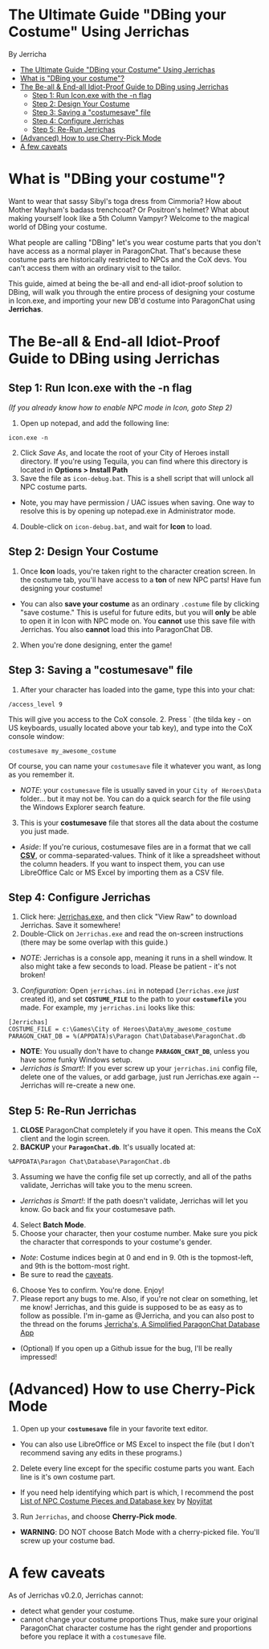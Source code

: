 # The Ultimate Guide "DBing your Costume" Using Jerrichas
By Jerricha

<!-- TOC depth:6 withLinks:1 updateOnSave:1 orderedList:0 -->

- [The Ultimate Guide "DBing your Costume" Using Jerrichas](#the-ultimate-guide-dbing-your-costume-using-jerrichas)
- [What is "DBing your costume"?](#what-is-dbing-your-costume)
- [The Be-all & End-all Idiot-Proof Guide to DBing using Jerrichas](#the-be-all-end-all-idiot-proof-guide-to-dbing-using-jerrichas)
	- [Step 1: Run Icon.exe with the -n flag](#step-1-run-iconexe-with-the-n-flag)
	- [Step 2: Design Your Costume](#step-2-design-your-costume)
	- [Step 3: Saving a "costumesave" file](#step-3-saving-a-costumesave-file)
	- [Step 4: Configure Jerrichas](#step-4-configure-jerrichas)
	- [Step 5: Re-Run Jerrichas](#step-5-re-run-jerrichas)
- [(Advanced) How to use Cherry-Pick Mode](#advanced-how-to-use-cherry-pick-mode)
- [A few caveats](#a-few-caveats)

<!-- /TOC -->

# What is "DBing your costume"?
Want to wear that sassy Sibyl's toga dress from Cimmoria? How about Mother Mayham's badass trenchcoat? Or Positron's helmet? What about making yourself look like a 5th Column Vampyr? Welcome to the magical world of DBing your costume.

What people are calling "DBing" let's you wear costume parts that you don't have access as a normal player in ParagonChat. That's because these costume parts are historically restricted to NPCs and the CoX devs. You can't access them with an ordinary visit to the tailor.

This guide, aimed at being the be-all and end-all idiot-proof solution to DBing, will walk you through the entire process of designing your costume in Icon.exe, and importing your new DB'd costume into ParagonChat using **Jerrichas**.

# The Be-all & End-all Idiot-Proof Guide to DBing using Jerrichas

## Step 1: Run Icon.exe with the -n flag
*(If you already know how to enable NPC mode in Icon, goto Step 2)*
1. Open up notepad, and add the following line:
```
icon.exe -n
```
2. Click *Save As*, and locate the root of your City of Heroes install directory. If you're using Tequila, you can find where this directory is located in **Options > Install Path**
3. Save the file as `icon-debug.bat`. This is a shell script that will unlock all NPC costume parts.
  * Note, you may have permission / UAC issues when saving. One way to resolve this is by opening up notepad.exe in Administrator mode.
4. Double-click on `icon-debug.bat`, and wait for **Icon** to load.

## Step 2: Design Your Costume
1. Once **Icon** loads, you're taken right to the character creation screen. In the costume tab, you'll have access to a **ton** of new NPC parts! Have fun designing your costume!
  * You can also **save your costume** as an ordinary `.costume` file by clicking "save costume." This is useful for future edits, but you will **only** be able to open it in Icon with NPC mode on. You **cannot** use this save file with Jerrichas. You also **cannot** load this into ParagonChat DB.
2. When you're done designing, enter the game!

## Step 3: Saving a "costumesave" file
1. After your character has loaded into the game, type this into your chat:
```
/access_level 9
```
This will give you access to the CoX console.
2. Press ` (the tilda key - on US keyboards, usually located above your tab key), and type into the CoX console window:
```
costumesave my_awesome_costume
```
Of course, you can name your `costumesave` file it whatever you want, as long as you remember it.
  * *NOTE*: your `costumesave` file is usually saved in your `City of Heroes\Data` folder... but it may not be. You can do a quick search for the file using the Windows Explorer search feature.
3. This is your **costumesave** file that stores all the data about the costume you just made.
  * *Aside*: If you're curious, costumesave files are in a format that we call [**CSV**](http://edoceo.com/utilitas/csv-file-format), or comma-separated-values. Think of it like a spreadsheet without the column headers. If you want to inspect them, you can use LibreOffice Calc or MS Excel by importing them as a CSV file.


## Step 4: Configure Jerrichas
1. Click here: [Jerrichas.exe](../dist/Jerrichas.exe), and then click "View Raw" to download Jerrichas. Save it somewhere!
2. Double-Click on `Jerrichas.exe` and read the on-screen instructions (there may be some overlap with this guide.)
  * *NOTE*: Jerrichas is a console app, meaning it runs in a shell window. It also might take a few seconds to load. Please be patient - it's not broken!
3. *Configuration*: Open `jerrichas.ini` in notepad  (`Jerrichas.exe` *just* created it), and set **`COSTUME_FILE`** to the path to your **`costumefile`** you made. For example, my `jerrichas.ini` looks like this:
```
[Jerrichas]
COSTUME_FILE = c:\Games\City of Heroes\Data\my_awesome_costume
PARAGON_CHAT_DB = %(APPDATA)s\Paragon Chat\Database\ParagonChat.db
```
  * **NOTE**: You usually don't have to change **`PARAGON_CHAT_DB`**, unless you have some funky Windows setup.
  * *Jerrichas is Smart!*: If you ever screw up your `jerrichas.ini` config file, delete one of the values, or add garbage, just run Jerrichas.exe again -- Jerrichas will re-create a new one.

## Step 5: Re-Run Jerrichas
1. **CLOSE** ParagonChat completely if you have it open. This means the CoX client and the login screen.
2. **BACKUP** your **`ParagonChat.db`**. It's usually located at:
```
%APPDATA\Paragon Chat\Database\ParagonChat.db
```
3. Assuming we have the config file set up correctly, and all of the paths validate, Jerrichas will take you to the menu screen.
  * *Jerrichas is Smart!*: If the path doesn't validate, Jerrichas will let you know. Go back and fix your costumesave path.
4. Select **Batch Mode**.
5. Choose your character, then your costume number. Make sure you pick the character that corresponds to your costume's gender.
  * *Note*: Costume indices begin at 0 and end in 9. 0th is the topmost-left, and 9th is the bottom-most right.
  * Be sure to read the [caveats](#a-few-caveats).
6. Choose Yes to confirm. You're done. Enjoy!
7. Please report any bugs to me. Also, if you're not clear on something, let me know! Jerrichas, and this guide is supposed to be as easy as to follow as possible. I'm in-game as @Jerricha, and you can also post to the thread on the forums [Jerricha's, A Simplified ParagonChat Database App](http://www.cohtitan.com/forum/index.php/topic,11197.msg189486.html)
  * (Optional) If you open up a Github issue for the bug, I'll be really impressed!

# (Advanced) How to use Cherry-Pick Mode
1. Open up your **`costumesave`** file in your favorite text editor.
  * You can also use LibreOffice or MS Excel to inspect the file (but I don't recommend saving any edits in these programs.)
2. Delete every line except for the specific costume parts you want. Each line is it's own costume part.
  * If you need help identifying which part is which, I recommend the post [List of NPC Costume Pieces and Database key](http://www.cohtitan.com/forum/index.php/topic,11165.0.html) by [Noyjitat](http://www.cohtitan.com/forum/index.php?action=profile;u=4173)
3. Run `Jerrichas`, and choose **Cherry-Pick mode**.
  * **WARNING**: DO NOT choose Batch Mode with a cherry-picked file. You'll screw up your costume bad.

# A few caveats
As of Jerrichas v0.2.0, Jerrichas cannot:
  * detect what gender your costume.
  * cannot change your costume proportions
Thus, make sure your original ParagonChat character costume has the right gender and proportions before you replace it with a `costumesave` file.
